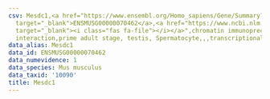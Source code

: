 ```yaml
---
csv: Mesdc1,<a href="https://www.ensembl.org/Homo_sapiens/Gene/Summary?db=core;g=ENSMUSG00000070462"
  target="_blank">ENSMUSG00000070462</a>,<a href="https://www.ncbi.nlm.nih.gov/pubmed/25450459"
  target="_blank"><i class="fas fa-file"></i></a>",chromatin immunoprecipitation assay,direct
  interaction,prime adult stage, testis, Spermatocyte,,,transcriptional regulation,
data_alias: Mesdc1
data_id: ENSMUSG00000070462
data_numevidence: 1
data_species: Mus musculus
data_taxid: '10090'
title: Mesdc1
---
```

